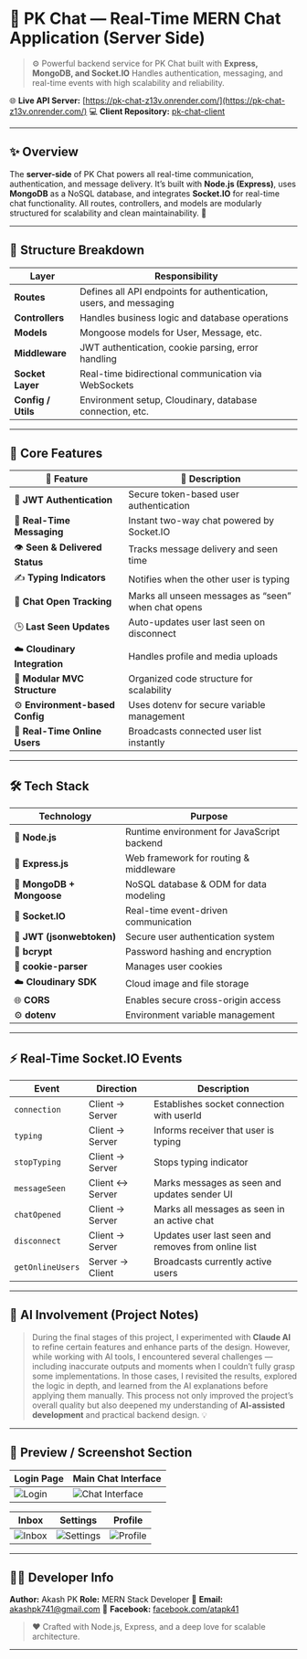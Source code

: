 # 💬 PK Chat — Real-Time MERN Chat Application (Server Side)

> ⚙️ Powerful backend service for PK Chat built with **Express, MongoDB, and Socket.IO**
> Handles authentication, messaging, and real-time events with high scalability and reliability.

🌐 **Live API Server:** [https://pk-chat-z13v.onrender.com/](https://pk-chat-z13v.onrender.com/)
💻 **Client Repository:** [pk-chat-client](https://github.com/akashpk41/pk-chat-client)

---

## ✨ Overview

The **server-side** of PK Chat powers all real-time communication, authentication, and message delivery.
It’s built with **Node.js (Express)**, uses **MongoDB** as a NoSQL database, and integrates **Socket.IO** for real-time chat functionality.
All routes, controllers, and models are modularly structured for scalability and clean maintainability. 🧱

---

## 🧠 Structure Breakdown

| Layer              | Responsibility                                                     |
| ------------------ | ------------------------------------------------------------------ |
| **Routes**         | Defines all API endpoints for authentication, users, and messaging |
| **Controllers**    | Handles business logic and database operations                     |
| **Models**         | Mongoose models for User, Message, etc.                            |
| **Middleware**     | JWT authentication, cookie parsing, error handling                 |
| **Socket Layer**   | Real-time bidirectional communication via WebSockets               |
| **Config / Utils** | Environment setup, Cloudinary, database connection, etc.           |

---

## 🔮 Core Features

| 🌟 Feature                      | 📄 Description                                      |
| ------------------------------- | --------------------------------------------------- |
| 🔐 **JWT Authentication**       | Secure token-based user authentication              |
| 💬 **Real-Time Messaging**      | Instant two-way chat powered by Socket.IO           |
| 👁️ **Seen & Delivered Status**  | Tracks message delivery and seen time               |
| ✍️ **Typing Indicators**        | Notifies when the other user is typing              |
| 🧩 **Chat Open Tracking**       | Marks all unseen messages as “seen” when chat opens |
| 🕒 **Last Seen Updates**        | Auto-updates user last seen on disconnect           |
| ☁️ **Cloudinary Integration**   | Handles profile and media uploads                   |
| 🧱 **Modular MVC Structure**    | Organized code structure for scalability            |
| ⚙️ **Environment-based Config** | Uses dotenv for secure variable management          |
| 🔔 **Real-Time Online Users**   | Broadcasts connected user list instantly            |

---

## 🛠️ Tech Stack

| Technology                | Purpose                                    |
| ------------------------- | ------------------------------------------ |
| 🧠 **Node.js**            | Runtime environment for JavaScript backend |
| 🚀 **Express.js**         | Web framework for routing & middleware     |
| 💾 **MongoDB + Mongoose** | NoSQL database & ODM for data modeling     |
| 🔌 **Socket.IO**          | Real-time event-driven communication       |
| 🔑 **JWT (jsonwebtoken)** | Secure user authentication system          |
| 🔐 **bcrypt**             | Password hashing and encryption            |
| 🍪 **cookie-parser**      | Manages user cookies                       |
| ☁️ **Cloudinary SDK**     | Cloud image and file storage               |
| 🌐 **CORS**               | Enables secure cross-origin access         |
| ⚙️ **dotenv**             | Environment variable management            |

---

## ⚡ Real-Time Socket.IO Events

| Event            | Direction       | Description                                         |
| ---------------- | --------------- | --------------------------------------------------- |
| `connection`     | Client → Server | Establishes socket connection with userId           |
| `typing`         | Client → Server | Informs receiver that user is typing                |
| `stopTyping`     | Client → Server | Stops typing indicator                              |
| `messageSeen`    | Client ↔ Server | Marks messages as seen and updates sender UI        |
| `chatOpened`     | Client → Server | Marks all messages as seen in an active chat        |
| `disconnect`     | Client → Server | Updates user last seen and removes from online list |
| `getOnlineUsers` | Server → Client | Broadcasts currently active users                   |

---

## 🤖 AI Involvement (Project Notes)

> During the final stages of this project, I experimented with **Claude AI** to refine certain features and enhance parts of the design.
> However, while working with AI tools, I encountered several challenges — including inaccurate outputs and moments when I couldn’t fully grasp some implementations.
> In those cases, I revisited the results, explored the logic in depth, and learned from the AI explanations before applying them manually.
> This process not only improved the project’s overall quality but also deepened my understanding of **AI-assisted development** and practical backend design. 💡

---

## 📸 Preview / Screenshot Section

| Login Page                                                    | Main Chat Interface                                                            |
| ------------------------------------------------------------- | ------------------------------------------------------------------------------ |
| ![Login](https://via.placeholder.com/600x350?text=Login+Page) | ![Chat Interface](https://via.placeholder.com/600x350?text=Main+App+Interface) |

| Inbox                                                    | Settings                                                       | Profile                                                      |
| -------------------------------------------------------- | -------------------------------------------------------------- | ------------------------------------------------------------ |
| ![Inbox](https://via.placeholder.com/300x200?text=Inbox) | ![Settings](https://via.placeholder.com/300x200?text=Settings) | ![Profile](https://via.placeholder.com/300x200?text=Profile) |

---

## 👨‍💻 Developer Info

**Author:** Akash PK
**Role:** MERN Stack Developer
📧 **Email:** [akashpk741@gmail.com](mailto:akashpk741@gmail.com)
📘 **Facebook:** [facebook.com/atapk41](https://facebook.com/atapk41/)

> ❤️ Crafted with Node.js, Express, and a deep love for scalable architecture.
---